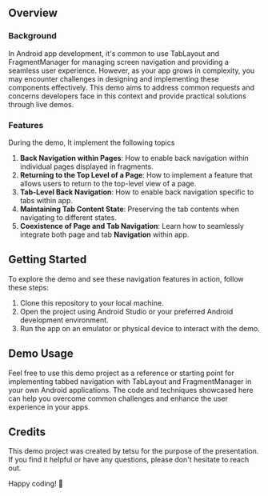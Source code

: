 ## **Overview**

### **Background**

In Android app development, it's common to use TabLayout and FragmentManager for managing screen navigation and providing a seamless user experience. However, as your app grows in complexity, you may encounter challenges in designing and implementing these components effectively. This demo aims to address common requests and concerns developers face in this context and provide practical solutions through live demos.

### Features

During the demo, It implement the following topics

1. **Back Navigation within Pages**: How to enable back navigation within individual pages displayed in fragments.
2. **Returning to the Top Level of a Page**: How to implement a feature that allows users to return to the top-level view of a page.
3. **Tab-Level Back Navigation**: How to enable back navigation specific to tabs within app.
4. **Maintaining Tab Content State**: Preserving the tab contents when navigating to different states.
5. **Coexistence of Page and Tab Navigation**: Learn how to seamlessly integrate both page and tab **Navigation** within app.

## **Getting Started**

To explore the demo and see these navigation features in action, follow these steps:

1. Clone this repository to your local machine.
2. Open the project using Android Studio or your preferred Android development environment.
3. Run the app on an emulator or physical device to interact with the demo.

## **Demo Usage**

Feel free to use this demo project as a reference or starting point for implementing tabbed navigation with TabLayout and FragmentManager in your own Android applications. The code and techniques showcased here can help you overcome common challenges and enhance the user experience in your apps.

## **Credits**

This demo project was created by tetsu for the purpose of the presentation. If you find it helpful or have any questions, please don't hesitate to reach out.

Happy coding! 🚀
